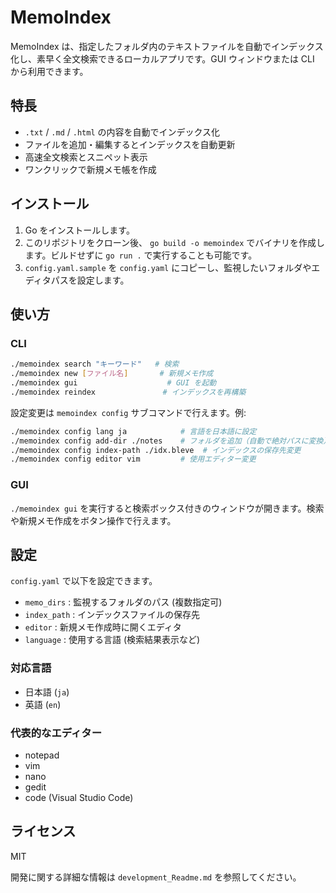 # MemoIndex

MemoIndex は、指定したフォルダ内のテキストファイルを自動でインデックス化し、素早く全文検索できるローカルアプリです。GUI ウィンドウまたは CLI から利用できます。

## 特長

- `.txt` / `.md` / `.html` の内容を自動でインデックス化
- ファイルを追加・編集するとインデックスを自動更新
- 高速全文検索とスニペット表示
- ワンクリックで新規メモ帳を作成

## インストール

1. Go をインストールします。
2. このリポジトリをクローン後、 `go build -o memoindex` でバイナリを作成します。ビルドせずに `go run .` で実行することも可能です。
3. `config.yaml.sample` を `config.yaml` にコピーし、監視したいフォルダやエディタパスを設定します。

## 使い方

### CLI

```bash
./memoindex search "キーワード"   # 検索
./memoindex new [ファイル名]       # 新規メモ作成
./memoindex gui                    # GUI を起動
./memoindex reindex               # インデックスを再構築
```

設定変更は `memoindex config` サブコマンドで行えます。例:

```bash
./memoindex config lang ja            # 言語を日本語に設定
./memoindex config add-dir ./notes    # フォルダを追加（自動で絶対パスに変換）
./memoindex config index-path ./idx.bleve  # インデックスの保存先変更
./memoindex config editor vim         # 使用エディター変更
```

### GUI

`./memoindex gui` を実行すると検索ボックス付きのウィンドウが開きます。検索や新規メモ作成をボタン操作で行えます。

## 設定

`config.yaml` で以下を設定できます。

- `memo_dirs` : 監視するフォルダのパス (複数指定可)
- `index_path` : インデックスファイルの保存先
- `editor` : 新規メモ作成時に開くエディタ
- `language` : 使用する言語 (検索結果表示など)

### 対応言語

- 日本語 (`ja`)
- 英語 (`en`)

### 代表的なエディター

- notepad
- vim
- nano
- gedit
- code (Visual Studio Code)

## ライセンス

MIT

開発に関する詳細な情報は `development_Readme.md` を参照してください。
